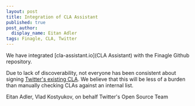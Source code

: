 ```yaml
---
layout: post
title: Integration of CLA Assistant
published: true
post_author:
  display_name: Eitan Adler
tags: Finagle, CLA, Twitter
---
```


We have integrated [cla-assistant.io](CLA Assistant) with the Finagle Github repository.

Due to lack of discoverability, not everyone has been consistent about signing [Twitter's existing CLA](https://engineering.twitter.com/opensource/cla). We believe that this will be less of a burden than manually checking CLAs against an internal list.

Eitan Adler, Vlad Kostyukov, on behalf Twitter's Open Source Team
